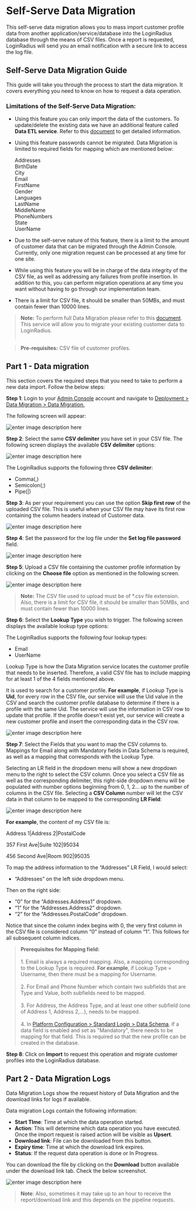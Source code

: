 # Self-Serve Data Migration 
 
This self-serve data migration allows you to mass import customer profile data from another application/service/database into the LoginRadius database through the means of CSV files. Once a report is requested, LoginRadius will send you an email notification with a secure link to access the log file.


## Self-Serve Data Migration Guide
 
This guide will take you through the process to start the data migration. It covers everything you need to know on how to request a data operation.

### Limitations of the Self-Serve Data Migration:

- Using this feature you can only import the data of the customers. To update/delete the existing data we have an additional feature called **Data ETL service**. Refer to this [document](https://www.loginradius.com/docs/customer-management/data-etl-service/) to get detailed information.

- Using this feature passwords cannot be migrated. Data Migration is limited to required fields for mapping which are mentioned below:

    Addresses<br>
    BirthDate<br>
    City<br>
    Email<br>
    FirstName<br>
    Gender<br>
    Languages<br>
    LastName<br>
    MiddleName<br>
    PhoneNumbers<br>
    State<br>
    UserName

- Due to the self-serve nature of this feature, there is a limit to the amount of customer data that can be migrated through the Admin Console. Currently, only one migration request can be processed at any time for one site.

- While using this feature you will be in charge of the data integrity of the CSV file, as well as addressing any failures from profile insertion. In addition to this, you can perform migration operations at any time you want without having to go through our implementation team.

- There is a limit for CSV file, it should be smaller than 50MBs, and must contain fewer than 10000 lines.

> **Note:** To perform full Data Migration please refer to this [document](https://www.loginradius.com/docs/api/v2/getting-started/data-migration/#data-migration). This service will allow you to migrate your existing customer data to LoginRadius. <br><br>




> **Pre-requisites:**
 CSV file of customer profiles.

 ## Part 1 - Data migration

 This section covers the required steps that you need to take to perform a new data import. Follow the below steps:

 **Step 1**: Login to your [Admin Console](https://adminconsole.loginradius.com/) account and navigate to  [Deployment > Data Migration > Data Migration.](https://adminconsole.loginradius.com/deployment/migration/data-migration)
 
 The following screen will appear:


 ![enter image description here](https://apidocs.lrcontent.com/images/1_274725ec62a453596f7.23314074.png "Data Migration")

 **Step 2**: Select the same **CSV delimiter** you have set in your CSV file.  The following screen displays the available **CSV delimiter** options: 

 ![enter image description here](https://apidocs.lrcontent.com/images/2_198615ec62cb145d1f2.97589822.png "CSV delimiter")

The LoginRadius  supports the following three **CSV delimiter**:
- Comma(,)
- Semicolon(;)
- Pipe(|)


**Step 3**: As per your requirement you can use the option **Skip first row** of the uploaded CSV file. This is useful when your CSV file may have its first row containing the column headers instead of Customer data.

![enter image description here](https://apidocs.lrcontent.com/images/3_31635ec62d1f0d2d26.66149717.png "Skip first row")

**Step 4**: Set the password for the log file under the **Set log file password** field.

![enter image description here](https://apidocs.lrcontent.com/images/4_31965ec62db1da0d92.07640375.png "Log File Password")

**Step 5**: Upload a CSV file containing the customer profile information by clicking on the **Choose file** option as mentioned in the following screen.

 ![enter image description here](https://apidocs.lrcontent.com/images/5_242515ec632b0011366.59377207.png "Choose file")

 > **Note:** The CSV file used to upload must be of *.csv file extension. Also, there is a limit for CSV file, it should be smaller than 50MBs, and must contain fewer than 10000 lines.


**Step 6**: Select the **Lookup Type** you wish to trigger. The following screen displays the available lookup type options: 

The LoginRadius supports the following four lookup types:
- Email
- UserName

Lookup Type is how the Data Migration service locates the customer profile that needs to be inserted. Therefore, a valid CSV file has to include mapping for at least 1 of the 4 fields mentioned above.

It is used to search for a customer profile. **For example**, if Lookup Type is **Uid**, for every row in the CSV file, our service will use the Uid value in the CSV and search the customer profile database to determine if there is a profile with the same Uid. The service will use the information in CSV row to update that profile. If the profile doesn't exist yet, our service will create a new customer profile and insert the corresponding data in the CSV row.

![enter image description here](https://apidocs.lrcontent.com/images/6_67675ec633401bd0f7.21573270.png "Lookup Type")

**Step 7**: Select the Fields that you want to map the CSV columns to. Mappings for Email along with Mandatory fields in Data Schema is required, as well as a mapping that corresponds with the Lookup Type.

Selecting an LR field in the dropdown menu will show a new dropdown menu to the right to select the CSV column. Once you select a CSV file as well as the corresponding delimiter, this right-side dropdown menu will be populated with number options beginning from 0, 1, 2… up to the number of columns in the CSV file. Selecting a **CSV Column** number will let the CSV data in that column to be mapped to the corresponding **LR Field**:

![enter image description here](https://apidocs.lrcontent.com/images/7_24275ec633cc68af32.40216881.png "Field Mapping")

**For example**, the content of my CSV file is:

Address 1|Address 2|PostalCode

357 First Ave|Suite 102|95034

456 Second Ave|Room 902|95035

To map the address information to the “Addresses” LR Field, I would select:
- “Addresses” on the left side dropdown menu.

Then on the right side:
- “0” for the “Addresses.Address1” dropdown.
- “1” for the “Addresses.Address2” dropdown.
- “2” for the “Addresses.PostalCode” dropdown.

Notice that since the column index begins with 0, the very first column in the CSV file is considered column “0” instead of column “1”. This follows for all subsequent column indices.

> **Prerequisites for Mapping field:**<br><br>1.  Email is always a required mapping. Also, a mapping corresponding to the Lookup Type is required. **For example**, if Lookup Type = Username, then there must be a mapping for Username. <br><br>2. For Email and Phone Number which contain two subfields that are Type and Value, both subfields need to be mapped. <br><br>3. For Address, the Address Type, and at least one other subfield (one of Address 1, Address 2,...), needs to be mapped.<br><br>4. In [Platform Configuration > Standard Login > Data Schema](https://adminconsole.loginradius.com/platform-configuration/authentication-configuration/standard-login/data-schema), if a data field is enabled and set as "Mandatory", there needs to be mapping for that field. This is required so that the new profile can be created in the database. 

**Step 8**:  Click on **Import** to request this operation and migrate customer profiles into the LoginRadius database.



## Part 2 - Data Migration Logs
 
Data Migration Logs show the request history of Data Migration and the download links for logs if available. 
 
Data migration Logs contain the following information:
 
- **Start TIme**: Time at which the data operation started.
- **Action**:  This will determine which data operation you have executed. Once the import request is raised action will be visible as **Upsert**.
- **Download link**: File can be downloaded from this button.
- **Expiry time**: Time at which the download link expires.
- **Status**: If the request data operation is done or In Progress.
 
You can download the file by clicking on the **Download** button available under the download link tab. Check the below screenshot.

![enter image description here](https://apidocs.lrcontent.com/images/8_188275ec635db2d84f5.79462674.png "Data Migration Logs")

> **Note**: Also, sometimes it may take up to an hour to receive the report/download link and this depends on the pipeline requests.





